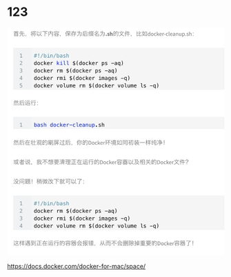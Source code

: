# 123

![Xnip2019-07-15_14-31-05](/assets/Xnip2019-07-15_14-31-05.png)

https://docs.docker.com/docker-for-mac/space/